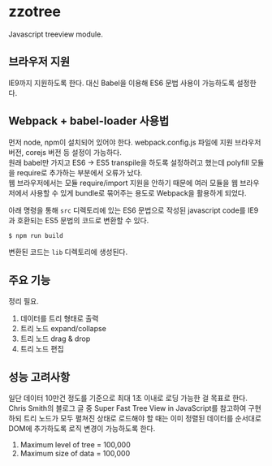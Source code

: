 # zzotree

Javascript treeview module.  


## 브라우저 지원

IE9까지 지원하도록 한다. 대신 Babel을 이용해 ES6 문법 사용이 가능하도록 설정한다.  


## Webpack + babel-loader 사용법

먼저 node, npm이 설치되어 있어야 한다. webpack.config.js 파일에 지원 브라우저 버전, corejs 버전 등 설정이 가능하다.  
원래 babel만 가지고 ES6 -> ES5 transpile을 하도록 설정하려고 했는데 polyfill 모듈을 require로 추가하는 부분에서 오류가 났다.  
웹 브라우저에서는 모듈 require/import 지원을 안하기 때문에 여러 모듈을 웹 브라우저에서 사용할 수 있게 bundle로 묶어주는 용도로 Webpack을 활용하게 되었다.

아래 명령을 통해 `src` 디렉토리에 있는 ES6 문법으로 작성된 javascript code를 IE9과 호환되는 ES5 문법의 코드로 변환할 수 있다.
  
```bash
$ npm run build
```
  
변환된 코드는 `lib` 디렉토리에 생성된다.  

## 주요 기능

정리 필요.

1. 데이터를 트리 형태로 출력  
1. 트리 노드 expand/collapse  
1. 트리 노드 drag & drop  
1. 트리 노드 편집  


## 성능 고려사항

일단 데이터 10만건 정도를 기준으로 최대 1초 이내로 로딩 가능한 걸 목표로 한다.  
Chris Smith의 블로그 글 중 Super Fast Tree View in JavaScript를 참고하여 구현하되 트리 노드가 모두 펼쳐진 상태로 로드해야 할 때는 이미 정렬된 데이터를 순서대로 DOM에 추가하도록 로직 변경이 가능하도록 한다.  


1. Maximum level of tree = 100,000
1. Maximum size of data = 100,000
